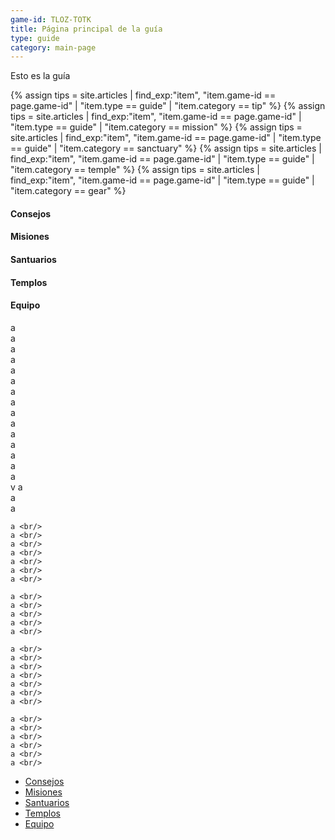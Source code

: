```yaml
---
game-id: TLOZ-TOTK
title: Página principal de la guía
type: guide
category: main-page
---
```

Esto es la guía
<div class="uk-grid">
<div class="uk-width-3-4@m uk-card uk-card-default uk-card-body uk-text-center">
{% assign tips = site.articles | find_exp:"item", "item.game-id == page.game-id" | "item.type == guide" | "item.category == tip" %}
{% assign tips = site.articles | find_exp:"item", "item.game-id == page.game-id" | "item.type == guide" | "item.category == mission" %}
{% assign tips = site.articles | find_exp:"item", "item.game-id == page.game-id" | "item.type == guide" | "item.category == sanctuary" %}
{% assign tips = site.articles | find_exp:"item", "item.game-id == page.game-id" | "item.type == guide" | "item.category == temple" %}
{% assign tips = site.articles | find_exp:"item", "item.game-id == page.game-id" | "item.type == guide" | "item.category == gear" %}

<h4 id="tips">Consejos</h4>
<h4 id="quests">Misiones</h4>
<h4 id="sanctuaries">Santuarios</h4>
<h4 id="templeS">Templos</h4>
<h4 id="gears">Equipo</h4>
    a <br/>
    a <br/>
    a <br/>
    a <br/>
    a <br/>
    a <br/>
    a <br/>
    a <br/>
    a <br/>
    a <br/>
    a <br/>
    a <br/>
    a <br/>
    a <br/>
    a <br/>
    v
    a <br/>
    a <br/>
    a <br/>

    a <br/>
    a <br/>
    a <br/>
    a <br/>
    a <br/>
    a <br/>
    a <br/>

    a <br/>
    a <br/>
    a <br/>
    a <br/>
    a <br/>

    a <br/>
    a <br/>
    a <br/>
    a <br/>
    a <br/>
    a <br/>
    a <br/>

    a <br/>
    a <br/>
    a <br/>
    a <br/>
    a <br/>
    a <br/>
    
</div>
<div class="uk-width-1-4@m uk-card uk-card-default uk-card-body uk-text-center uk-position-z-index" uk-sticky="end: !.uk-height-large; offset: 80">
    <ul class="uk-nav-default" uk-nav>
        <li class="uk-active">
            <a href="#tips">Consejos</a>
        </li>
        <li class="uk-active">
            <a href="#quests">Misiones</a>
        </li>
        <li class="uk-active">
            <a href="#sanctuaries">Santuarios</a>
        </li>
        <li class="uk-active">
            <a href="#temples">Templos</a>
        </li>
        <li class="uk-active">
            <a href="#gears">Equipo</a></div>
        </li>
    </ul>
</div>




